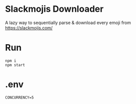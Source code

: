 # Slackmojis Downloader

A lazy way to sequentially parse & download every emoji from https://slackmojis.com/

# Run

```
npm i
npm start
```

# .env

```
CONCURRENCY=5
```
